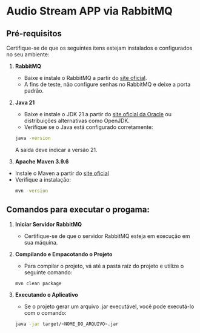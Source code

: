 # Audio Stream APP via RabbitMQ

## Pré-requisitos

Certifique-se de que os seguintes itens estejam instalados e configurados no seu ambiente:

1. **RabbitMQ**
    - Baixe e instale o RabbitMQ a partir do [site oficial](https://www.rabbitmq.com/docs/download).
    - A fins de teste, não configure senhas no RabbitMQ e deixe a porta padrão.

2. **Java 21**
    - Baixe e instale o JDK 21 a partir do [site oficial da Oracle](https://www.oracle.com/java/technologies/javase/jdk21-archive-downloads.html) ou distribuições alternativas como OpenJDK.
    - Verifique se o Java está configurado corretamente:
    ```bash
    java -version
    ```
    A saída deve indicar a versão 21.

3. **Apache Maven 3.9.6**
- Instale o Maven a partir do [site oficial](https://dlcdn.apache.org/maven/maven-3/3.9.6/binaries/apache-maven-3.9.6-bin.zip)
- Verifique a instalação:
    ```bash
    mvn -version
    ```
## Comandos para executar o progama:

1. **Iniciar Servidor RabbitMQ**
    - Certifique-se de que o servidor RabbitMQ esteja em execução em sua máquina.
2. **Compilando e Empacotando o Projeto**
    - Para compilar o projeto, vá até a pasta raíz do projeto e utilize o seguinte comando:
    ```bash
    mvn clean package
    ```

3. **Executando o Aplicativo**
    - Se o projeto gerar um arquivo .jar executável, você pode executá-lo com o comando:
    ```bash
    java -jar target/<NOME_DO_ARQUIVO>.jar
    ```
    